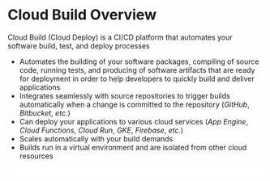 # Cloud Build Overview

Cloud Build (Cloud Deploy) is a CI/CD platform that automates your software build, test, and deploy processes

* Automates the building of your software packages, compiling of source code, running tests, and producing of software artifacts that are ready for deployment in order to help developers to quickly build and deliver applications
* Integrates seamlessly with source repositories to trigger builds automatically when a change is committed to the repository (*GitHub*, *Bitbucket*, *etc.*)
* Can deploy your applications to various cloud services (*App Engine*, *Cloud Functions*, *Cloud Run*, *GKE*, *Firebase*, *etc.*)
* Scales automatically with your build demands
* Builds run in a virtual environment and are isolated from other cloud resources

![](https://github.com/JonmarCorpuz/LetsLearn/blob/main/Assets/Whitespace.png)
